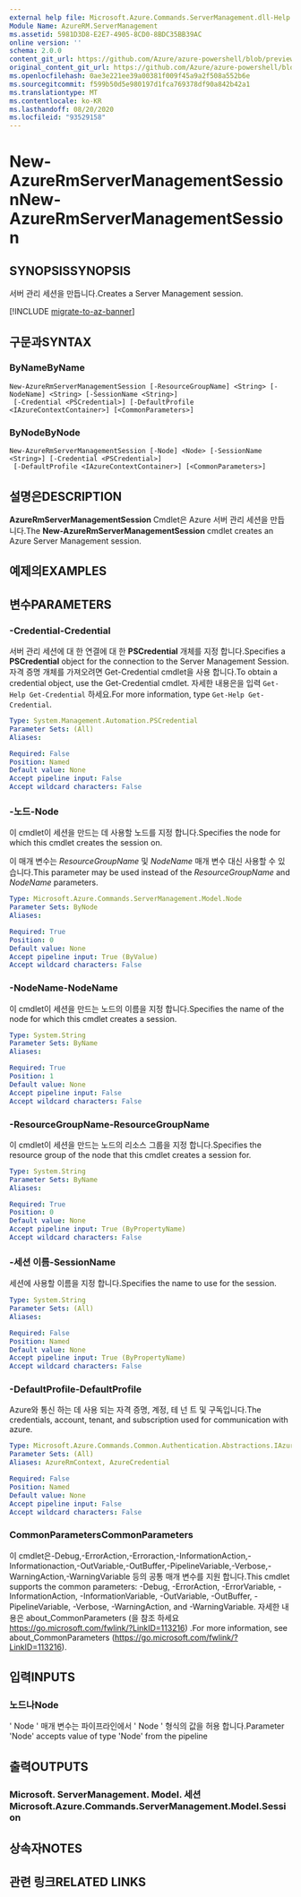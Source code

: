 ```yaml
---
external help file: Microsoft.Azure.Commands.ServerManagement.dll-Help.xml
Module Name: AzureRM.ServerManagement
ms.assetid: 5981D3D8-E2E7-4905-8CD0-8BDC35BB39AC
online version: ''
schema: 2.0.0
content_git_url: https://github.com/Azure/azure-powershell/blob/preview/src/ResourceManager/ServerManagement/Commands.ServerManagement/help/New-AzureRmServerManagementSession.md
original_content_git_url: https://github.com/Azure/azure-powershell/blob/preview/src/ResourceManager/ServerManagement/Commands.ServerManagement/help/New-AzureRmServerManagementSession.md
ms.openlocfilehash: 0ae3e221ee39a00381f009f45a9a2f508a552b6e
ms.sourcegitcommit: f599b50d5e980197d1fca769378df90a842b42a1
ms.translationtype: MT
ms.contentlocale: ko-KR
ms.lasthandoff: 08/20/2020
ms.locfileid: "93529158"
---
```

# <span data-ttu-id="8a56b-101">New-AzureRmServerManagementSession</span><span class="sxs-lookup"><span data-stu-id="8a56b-101">New-AzureRmServerManagementSession</span></span>

## <span data-ttu-id="8a56b-102">SYNOPSIS</span><span class="sxs-lookup"><span data-stu-id="8a56b-102">SYNOPSIS</span></span>
<span data-ttu-id="8a56b-103">서버 관리 세션을 만듭니다.</span><span class="sxs-lookup"><span data-stu-id="8a56b-103">Creates a Server Management session.</span></span>

[!INCLUDE [migrate-to-az-banner](../../includes/migrate-to-az-banner.md)]

## <span data-ttu-id="8a56b-104">구문과</span><span class="sxs-lookup"><span data-stu-id="8a56b-104">SYNTAX</span></span>

### <span data-ttu-id="8a56b-105">ByName</span><span class="sxs-lookup"><span data-stu-id="8a56b-105">ByName</span></span>
```
New-AzureRmServerManagementSession [-ResourceGroupName] <String> [-NodeName] <String> [-SessionName <String>]
 [-Credential <PSCredential>] [-DefaultProfile <IAzureContextContainer>] [<CommonParameters>]
```

### <span data-ttu-id="8a56b-106">ByNode</span><span class="sxs-lookup"><span data-stu-id="8a56b-106">ByNode</span></span>
```
New-AzureRmServerManagementSession [-Node] <Node> [-SessionName <String>] [-Credential <PSCredential>]
 [-DefaultProfile <IAzureContextContainer>] [<CommonParameters>]
```

## <span data-ttu-id="8a56b-107">설명은</span><span class="sxs-lookup"><span data-stu-id="8a56b-107">DESCRIPTION</span></span>
<span data-ttu-id="8a56b-108">**AzureRmServerManagementSession** Cmdlet은 Azure 서버 관리 세션을 만듭니다.</span><span class="sxs-lookup"><span data-stu-id="8a56b-108">The **New-AzureRmServerManagementSession** cmdlet creates an Azure Server Management session.</span></span>

## <span data-ttu-id="8a56b-109">예제의</span><span class="sxs-lookup"><span data-stu-id="8a56b-109">EXAMPLES</span></span>

## <span data-ttu-id="8a56b-110">변수</span><span class="sxs-lookup"><span data-stu-id="8a56b-110">PARAMETERS</span></span>

### <span data-ttu-id="8a56b-111">-Credential</span><span class="sxs-lookup"><span data-stu-id="8a56b-111">-Credential</span></span>
<span data-ttu-id="8a56b-112">서버 관리 세션에 대 한 연결에 대 한 **PSCredential** 개체를 지정 합니다.</span><span class="sxs-lookup"><span data-stu-id="8a56b-112">Specifies a **PSCredential** object for the connection to the Server Management Session.</span></span>
<span data-ttu-id="8a56b-113">자격 증명 개체를 가져오려면 Get-Credential cmdlet을 사용 합니다.</span><span class="sxs-lookup"><span data-stu-id="8a56b-113">To obtain a credential object, use the Get-Credential cmdlet.</span></span>
<span data-ttu-id="8a56b-114">자세한 내용은을 입력 `Get-Help Get-Credential` 하세요.</span><span class="sxs-lookup"><span data-stu-id="8a56b-114">For more information, type `Get-Help Get-Credential`.</span></span>

```yaml
Type: System.Management.Automation.PSCredential
Parameter Sets: (All)
Aliases: 

Required: False
Position: Named
Default value: None
Accept pipeline input: False
Accept wildcard characters: False
```

### <span data-ttu-id="8a56b-115">-노드</span><span class="sxs-lookup"><span data-stu-id="8a56b-115">-Node</span></span>
<span data-ttu-id="8a56b-116">이 cmdlet이 세션을 만드는 데 사용할 노드를 지정 합니다.</span><span class="sxs-lookup"><span data-stu-id="8a56b-116">Specifies the node for which this cmdlet creates the session on.</span></span>

<span data-ttu-id="8a56b-117">이 매개 변수는 *ResourceGroupName* 및 *NodeName* 매개 변수 대신 사용할 수 있습니다.</span><span class="sxs-lookup"><span data-stu-id="8a56b-117">This parameter may be used instead of the *ResourceGroupName* and *NodeName* parameters.</span></span>

```yaml
Type: Microsoft.Azure.Commands.ServerManagement.Model.Node
Parameter Sets: ByNode
Aliases: 

Required: True
Position: 0
Default value: None
Accept pipeline input: True (ByValue)
Accept wildcard characters: False
```

### <span data-ttu-id="8a56b-118">-NodeName</span><span class="sxs-lookup"><span data-stu-id="8a56b-118">-NodeName</span></span>
<span data-ttu-id="8a56b-119">이 cmdlet이 세션을 만드는 노드의 이름을 지정 합니다.</span><span class="sxs-lookup"><span data-stu-id="8a56b-119">Specifies the name of the node for which this cmdlet creates a session.</span></span>

```yaml
Type: System.String
Parameter Sets: ByName
Aliases: 

Required: True
Position: 1
Default value: None
Accept pipeline input: False
Accept wildcard characters: False
```

### <span data-ttu-id="8a56b-120">-ResourceGroupName</span><span class="sxs-lookup"><span data-stu-id="8a56b-120">-ResourceGroupName</span></span>
<span data-ttu-id="8a56b-121">이 cmdlet이 세션을 만드는 노드의 리소스 그룹을 지정 합니다.</span><span class="sxs-lookup"><span data-stu-id="8a56b-121">Specifies the resource group of the node that this cmdlet creates a session for.</span></span>

```yaml
Type: System.String
Parameter Sets: ByName
Aliases: 

Required: True
Position: 0
Default value: None
Accept pipeline input: True (ByPropertyName)
Accept wildcard characters: False
```

### <span data-ttu-id="8a56b-122">-세션 이름</span><span class="sxs-lookup"><span data-stu-id="8a56b-122">-SessionName</span></span>
<span data-ttu-id="8a56b-123">세션에 사용할 이름을 지정 합니다.</span><span class="sxs-lookup"><span data-stu-id="8a56b-123">Specifies the name to use for the session.</span></span>

```yaml
Type: System.String
Parameter Sets: (All)
Aliases: 

Required: False
Position: Named
Default value: None
Accept pipeline input: True (ByPropertyName)
Accept wildcard characters: False
```

### <span data-ttu-id="8a56b-124">-DefaultProfile</span><span class="sxs-lookup"><span data-stu-id="8a56b-124">-DefaultProfile</span></span>
<span data-ttu-id="8a56b-125">Azure와 통신 하는 데 사용 되는 자격 증명, 계정, 테 넌 트 및 구독입니다.</span><span class="sxs-lookup"><span data-stu-id="8a56b-125">The credentials, account, tenant, and subscription used for communication with azure.</span></span>

```yaml
Type: Microsoft.Azure.Commands.Common.Authentication.Abstractions.IAzureContextContainer
Parameter Sets: (All)
Aliases: AzureRmContext, AzureCredential

Required: False
Position: Named
Default value: None
Accept pipeline input: False
Accept wildcard characters: False
```

### <span data-ttu-id="8a56b-126">CommonParameters</span><span class="sxs-lookup"><span data-stu-id="8a56b-126">CommonParameters</span></span>
<span data-ttu-id="8a56b-127">이 cmdlet은-Debug,-ErrorAction,-Erroraction,-InformationAction,-Informationaction,-OutVariable,-OutBuffer,-PipelineVariable,-Verbose,-WarningAction,-WarningVariable 등의 공통 매개 변수를 지원 합니다.</span><span class="sxs-lookup"><span data-stu-id="8a56b-127">This cmdlet supports the common parameters: -Debug, -ErrorAction, -ErrorVariable, -InformationAction, -InformationVariable, -OutVariable, -OutBuffer, -PipelineVariable, -Verbose, -WarningAction, and -WarningVariable.</span></span> <span data-ttu-id="8a56b-128">자세한 내용은 about_CommonParameters (을 참조 하세요 https://go.microsoft.com/fwlink/?LinkID=113216) .</span><span class="sxs-lookup"><span data-stu-id="8a56b-128">For more information, see about_CommonParameters (https://go.microsoft.com/fwlink/?LinkID=113216).</span></span>

## <span data-ttu-id="8a56b-129">입력</span><span class="sxs-lookup"><span data-stu-id="8a56b-129">INPUTS</span></span>

### <span data-ttu-id="8a56b-130">노드나</span><span class="sxs-lookup"><span data-stu-id="8a56b-130">Node</span></span>
<span data-ttu-id="8a56b-131">' Node ' 매개 변수는 파이프라인에서 ' Node ' 형식의 값을 허용 합니다.</span><span class="sxs-lookup"><span data-stu-id="8a56b-131">Parameter 'Node' accepts value of type 'Node' from the pipeline</span></span>

## <span data-ttu-id="8a56b-132">출력</span><span class="sxs-lookup"><span data-stu-id="8a56b-132">OUTPUTS</span></span>

### <span data-ttu-id="8a56b-133">Microsoft. ServerManagement. Model. 세션</span><span class="sxs-lookup"><span data-stu-id="8a56b-133">Microsoft.Azure.Commands.ServerManagement.Model.Session</span></span>

## <span data-ttu-id="8a56b-134">상속자</span><span class="sxs-lookup"><span data-stu-id="8a56b-134">NOTES</span></span>

## <span data-ttu-id="8a56b-135">관련 링크</span><span class="sxs-lookup"><span data-stu-id="8a56b-135">RELATED LINKS</span></span>

